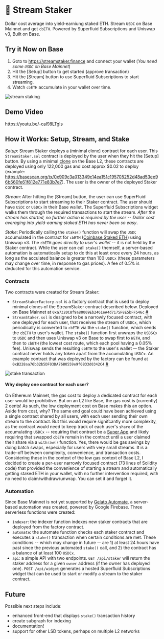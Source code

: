 # 🌊 Stream Staker

Dollar cost average into yield-earniung staked ETH. Stream `USDC` on Base Mainnet and get `cbETH`. Powered by Superfluid Subscriptions and Uniswap v3, Built on Base.

## Try it Now on Base

1. Goto to https://streamstaker.finance and connect your wallet (_You need some `USDC` on Base Mainnet_)
2. Hit the [Setup] button to get started (approve transaction)
3. Hit the [Stream] button to use Superfluid Subscriptions to start streaming.
4. Watch `cbETH` accumulate in your wallet over time.

![stream staking](https://streamstaker.finance/images/stream-staking.png)

## Demo Video

https://youtu.be/-caI98LTgIs

## How it Works: Setup, Stream, and Stake

*Setup*: Stream Staker deploys a (minimal clone) contract for each user. This `StreamStaker.sol` contract is deployed by the user when they hit the [Setup] button. By using a minimal [clone](https://docs.openzeppelin.com/contracts/4.x/api/proxy#Clones) on the Base L2, these contracts are deployed using only 122,000 gas and cost approx $0.02 to deploy (example: https://basescan.org/tx/0x909c3a013349c14ea151c195705252d48ad53ee96b560fe61f812e771e83b7e7). The user is the owner of the deployed Staker contract.

*Stream*: After hitting the [Stream] button, the user can use SuperFluid Subscriptions to start streaming to their Staker contract. The user should have `USDC` or `USDCx` in their Base wallet. The Superfluid Subscriptions widget walks them through the required transactions to start the stream. _After the stream has started, no further action is required by the user -- Dollar cost averaging into yield-earning staked ETH has never been so easy_.

*Stake*: Periodically calling the `stake()` function will swap the `USDC` accumulated in the contract for `cbETH` ([Coinbase Staked ETH](https://www.coinbase.com/cbeth)) using Uniswap v3. The `cbETH` _goes directly to user's wallet_ -- it is not held by the Staker contract. While the user can call `stake()` themself, a server-based automation is automatically setup to do this at least once every 24 hours, as long as the acculated balance is greater than 100 `USDCx` (these parameters may change over time, in response to gas prices). A fee of 0.5% is deducted for this automation service.

### Contracts

Two contracts were created for Stream Staker:

- `StreamStakerFactory.sol` is a factory contract that is used to deploy minimal clones of the StreamStaker contract described below. Deployed on Base Mainnet at `0xa7320C8f9a80009Eb2461eA4d7175F8E5bFF546c` [#](https://basescan.org/address/0xa7320c8f9a80009eb2461ea4d7175f8e5bff546c)
- `StreamStaker.sol` is designed to be a narrowly focused contract, with one deployed for each user, that receives the stream of `USDCx`, which periodically is converted to `cbETH` via the `stake()` function, which sends the `cbETH` to user's wallet. The `stake()` function first unwraps the `USDSCx` to `USDC` and then uses Uniswap v3 on Base to swap first to `WETH`, and then to `cbETH` (the lowest cost route, which each pool having a 0.05% fee). Uniswap sends the resulting `cbETH` to the user's wallet -- the Staker contract never holds any token apart from the accumulating `USDCx`. An example contract that was deployed by the factory can be found at `0xB228aa76b32b5DF03DA7680559e9f0833d0342C4` [#](https://basescan.org/address/0xb228aa76b32b5df03da7680559e9f0833d0342c4)

![stake transaction](https://streamstaker.finance/images/stake-txn.png)

#### Why deploy one contract for each user?

On Ethereum Mainnet, the gas cost to deploy a dedicated contract for each user would be prohibitive. But on an L2 like Base, the gas cost is (currently) 2 cents! As such, the low deployment cost on Base makes this an option. Aside from cost, why? The same end goal could have been achieved using a single contract shared by all users, with each user sending their own stream to the contract. But this would require signifcantly more complexity, as the contract would need to keep track of each user's `share` of the accumulating `USDCx` -- requiring that contract be a [Super App](https://docs.superfluid.finance/superfluid/developers/super-apps) and likely requiring that swapped `cbETH` remain in the contract until a user claimed their share via a `withraw()` function. Yes, there would be gas savings by doing batch swaps, especially for users with very small streams. It is a trade-off between complexity, convenience, and transaction costs. Considering these in the context of the low gas context of Base L2, I decided to create a per-user narrowly focused contract (73 lines of Solidity code) that provided the convenience of starting a stream and automatically getting staked ETH in your wallet, with no further intervention required, with no need to claim/withdraw/unwrap. You can set it and forget it.

### Automation

Since Base Mainnet is not yet supported by [Gelato Automate](https://docs.gelato.network/developer-services/automate), a server-based automation was created, powered by Google Firebase. Three serverless functions were created:

- `indexer`: the indexer function indexes new staker contracts that are deployed from the factory contract.
- `automate`: the automate function checks each staker contract and executes a `stake()` transaction when certain conditions are met. These conditions -- which may change in future -- are 1) at least 24 hours have past since the previous automated `stake()` call, and 2) the contract has a balance of at least 100 `USDCx`. 
- `api`: a simple API with two endpoints. `GET /api/staker` will return the staker address for a given `owner` address (if the owner has deployed one). `POST /api/widget` generates a hosted Superfluid Subscriptions widget that can be used to start or modify a stream to the staker contract.

## Future

Possible next steps include:
- enhanced front-end that displays `stake()` transaction history
- create subgraph for indexing
- documentation!
- support for other LSD tokens, perhaps on multiple L2 networks




